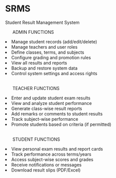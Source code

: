 # SRMS
Student Result Management System

<ul>ADMIN FUNCTIONS</ul>
  <li>Manage student records (add/edit/delete)</li>
  <li>Manage teachers and user roles</li>
  <li>Define classes, terms, and subjects</li>
  <li>Configure grading and promotion rules</li>
  <li>View all results and reports</li>
  <li>Backup and restore system data</li>
  <li>Control system settings and access rights</li>
 </br>
<ul>TEACHER FUNCTIONS</ul>
  <li>Enter and update student exam results</li>
  <li>View and analyze student performance</li>
  <li>Generate class-wise result reports</li>
  <li>Add remarks or comments to student results</li>
  <li>Track subject-wise performance</li>
  <li>Promote students based on criteria (if permitted)</li>
</br>
<ul>STUDENT FUNCTIONS</ul>
  <li>View personal exam results and report cards</li>
  <li>Track performance across terms/years</li>
  <li>Access subject-wise scores and grades</li>
  <li>Receive notifications or messages</li>
  <li>Download result slips (PDF/Excel)</li>

  
